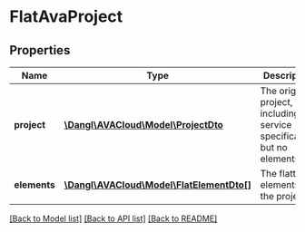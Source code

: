 # FlatAvaProject

## Properties
Name | Type | Description | Notes
------------ | ------------- | ------------- | -------------
**project** | [**\Dangl\AVACloud\Model\ProjectDto**](ProjectDto.md) | The original project, including the service specification, but no elements. | [optional] 
**elements** | [**\Dangl\AVACloud\Model\FlatElementDto[]**](FlatElementDto.md) | The flattened elements of the project. | [optional] 

[[Back to Model list]](../README.md#documentation-for-models) [[Back to API list]](../README.md#documentation-for-api-endpoints) [[Back to README]](../README.md)



